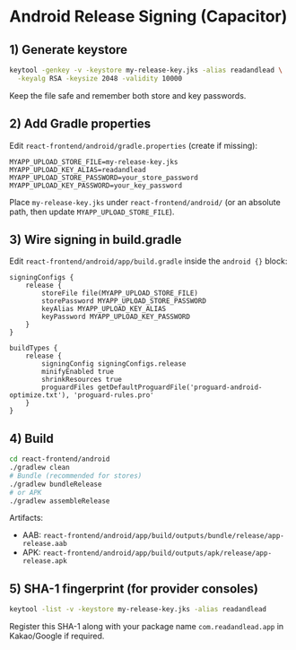 # Android Release Signing (Capacitor)

## 1) Generate keystore

```bash
keytool -genkey -v -keystore my-release-key.jks -alias readandlead \
  -keyalg RSA -keysize 2048 -validity 10000
```

Keep the file safe and remember both store and key passwords.

## 2) Add Gradle properties

Edit `react-frontend/android/gradle.properties` (create if missing):

```
MYAPP_UPLOAD_STORE_FILE=my-release-key.jks
MYAPP_UPLOAD_KEY_ALIAS=readandlead
MYAPP_UPLOAD_STORE_PASSWORD=your_store_password
MYAPP_UPLOAD_KEY_PASSWORD=your_key_password
```

Place `my-release-key.jks` under `react-frontend/android/` (or an absolute path, then update `MYAPP_UPLOAD_STORE_FILE`).

## 3) Wire signing in build.gradle

Edit `react-frontend/android/app/build.gradle` inside the `android {}` block:

```
signingConfigs {
    release {
        storeFile file(MYAPP_UPLOAD_STORE_FILE)
        storePassword MYAPP_UPLOAD_STORE_PASSWORD
        keyAlias MYAPP_UPLOAD_KEY_ALIAS
        keyPassword MYAPP_UPLOAD_KEY_PASSWORD
    }
}

buildTypes {
    release {
        signingConfig signingConfigs.release
        minifyEnabled true
        shrinkResources true
        proguardFiles getDefaultProguardFile('proguard-android-optimize.txt'), 'proguard-rules.pro'
    }
}
```

## 4) Build

```bash
cd react-frontend/android
./gradlew clean
# Bundle (recommended for stores)
./gradlew bundleRelease
# or APK
./gradlew assembleRelease
```

Artifacts:
- AAB: `react-frontend/android/app/build/outputs/bundle/release/app-release.aab`
- APK: `react-frontend/android/app/build/outputs/apk/release/app-release.apk`

## 5) SHA-1 fingerprint (for provider consoles)

```bash
keytool -list -v -keystore my-release-key.jks -alias readandlead
```

Register this SHA-1 along with your package name `com.readandlead.app` in Kakao/Google if required.

